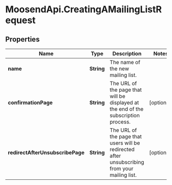 # MoosendApi.CreatingAMailingListRequest

## Properties
Name | Type | Description | Notes
------------ | ------------- | ------------- | -------------
**name** | **String** | The name of the new mailing list. | 
**confirmationPage** | **String** | The URL of the page that will be displayed at the end of the subscription process. | [optional] 
**redirectAfterUnsubscribePage** | **String** | The URL of the page that users will be redirected after unsubscribing from your mailing list. | [optional] 


